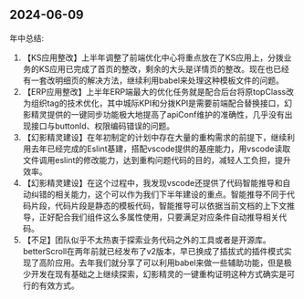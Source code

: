 ##  2024-06-09

年中总结:

1. 【KS应用整改】上半年调整了前端优化中心将重点放在了KS应用上，分拨业务的KS应用已完成了首页的整改，剩余的大头是详情页的整改。现在也已经有一套改明细页的解决方法，继续利用babel来处理这种模板文件的问题。
2. 【ERP应用整改】上半年ERP端最大的优化任务就是配合后台将原topClass改为组织tag的技术优化，其中城际KPI和分拨KPI是需要前端配合替换接口，幻影精灵提供的一键同步功能极大地提高了apiConf维护的准确性，几乎没有出现接口与buttonId、权限编码错误的问题。
3. 【幻影精灵建设】在年初制定的计划中存在大量的重构需求的前提下，继续利用去年已经完成的Eslint基建，搭配vscode提供的基座能力，用vscode读取文件调用eslint的修改能力，达到重构问题代码的目的，减轻人工负担，提升效率。
4. 【幻影精灵建设】在这个过程中，我发现vscode还提供了代码智能推导和自动纠错的相关能力，这个可以作为我们下半年建设的重点。智能推导不同于代码片段，代码片段是静态的模板代码，智能推导可以依据当前文档的上下文推导，正好配合我们组件这么多属性使用，只要满足对应条件自动推导相关代码。
5. 【不足】团队似乎不太热衷于探索业务代码之外的工具或者是开源库。betterScroll在两年前就已经发布了v2版本，早已换成了插拔式的插件模式实现了高阶应用。去年我们就分享了可以利用babel来做一些辅助功能，但是极少开发在现有基础之上继续探索，幻影精灵的一键重构证明这种方式确实是可行的有效方式。